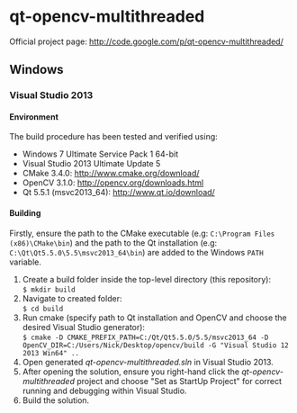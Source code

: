 qt-opencv-multithreaded
=======================
Official project page: http://code.google.com/p/qt-opencv-multithreaded/

## Windows
### Visual Studio 2013
#### Environment
The build procedure has been tested and verified using:  
- Windows 7 Ultimate Service Pack 1 64-bit
- Visual Studio 2013 Ultimate Update 5  
- CMake 3.4.0: http://www.cmake.org/download/  
- OpenCV 3.1.0: http://opencv.org/downloads.html  
- Qt 5.5.1 (msvc2013_64): http://www.qt.io/download/

#### Building
Firstly, ensure the path to the CMake executable (e.g: ```C:\Program Files (x86)\CMake\bin```) and the path to the Qt installation (e.g: ```C:\Qt\Qt5.5.0\5.5\msvc2013_64\bin```) are added to the Windows ```PATH``` variable.  
1. Create a build folder inside the top-level directory (this repository):  
```$ mkdir build```  
2. Navigate to created folder:  
```$ cd build```  
3. Run cmake (specify path to Qt installation and OpenCV and choose the desired Visual Studio generator):  
```$ cmake -D CMAKE_PREFIX_PATH=C:/Qt/Qt5.5.0/5.5/msvc2013_64 -D OpenCV_DIR=C:/Users/Nick/Desktop/opencv/build -G "Visual Studio 12 2013 Win64" ..```  
4. Open generated *qt-opencv-multithreaded.sln* in Visual Studio 2013.  
5. After opening the solution, ensure you right-hand click the *qt-opencv-multithreaded* project and choose "Set as StartUp Project" for correct running and debugging within Visual Studio.  
6. Build the solution.